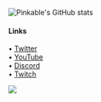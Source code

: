 ![Pinkable's GitHub stats](https://github-readme-stats.vercel.app/api?username=pinkablee&show_icons=true&theme=midnight-purple)

<h4>Links</h4>

• <a href="https://twitter.com/pinkablee" target="_blank" rel="noopener noreferrer">Twitter</a><br/>
• <a href="https://www.youtube.com/pinkable" target="_blank" rel="noopener noreferrer">YouTube</a><br/>
• <a href="https://discord.gg/pinkable" target="_blank" rel="noopener noreferrer">Discord</a><br/>
• <a href="https://www.twitch.tv/pinkable" target="_blank" rel="noopener noreferrer">Twitch</a>

![](https://komarev.com/ghpvc/?username=pinkablee&style=for-the-badge&color=000000)
